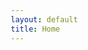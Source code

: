 ```yaml
---
layout: default
title: Home
---
```


<!DOCTYPE html>
<html lang="en">
<head>
    <meta charset="UTF-8">
    <meta name="viewport" content="width=device-width, initial-scale=1.0">
    <title>E-Waste Reverse Engineering Clinic - Charlotte DIY Electronics & Lifelong Learning Collective</title>
    <style>
        * {
            margin: 0;
            padding: 0;
            box-sizing: border-box;
        }

        body {
            background: #008080;
            font-family: "MS Sans Serif", "Microsoft Sans Serif", sans-serif;
            color: #000;
            padding: 20px;
            line-height: 1.4;
        }

        .desktop-icon {
            position: fixed;
            top: 20px;
            left: 20px;
            text-align: center;
            width: 80px;
            cursor: pointer;
        }

        .desktop-icon img {
            width: 48px;
            height: 48px;
            image-rendering: pixelated;
        }

        .desktop-icon-text {
            background: #008080;
            color: white;
            padding: 2px 4px;
            font-size: 11px;
            margin-top: 4px;
            text-shadow: 1px 1px 0 #000;
        }

        .window {
            background: #c0c0c0;
            border: 2px outset #fff;
            box-shadow: 2px 2px 0 #000;
            max-width: 900px;
            margin: 40px auto;
            position: relative;
        }

        .title-bar {
            background: linear-gradient(90deg, #000080, #1084d0);
            padding: 3px 5px;
            display: flex;
            justify-content: space-between;
            align-items: center;
        }

        .title-text {
            color: white;
            font-weight: bold;
            font-size: 12px;
            display: flex;
            align-items: center;
            gap: 5px;
        }

        .title-icon {
            width: 16px;
            height: 16px;
            background: #c0c0c0;
            border: 1px solid #fff;
            image-rendering: pixelated;
        }

        .window-controls {
            display: flex;
            gap: 2px;
        }

        .window-button {
            width: 16px;
            height: 14px;
            background: #c0c0c0;
            border: 1px outset #fff;
            font-size: 10px;
            line-height: 12px;
            text-align: center;
            cursor: pointer;
            font-weight: bold;
        }

        .window-button:active {
            border-style: inset;
        }

        .menu-bar {
            background: #c0c0c0;
            border-bottom: 1px solid #808080;
            padding: 2px 5px;
            font-size: 11px;
        }

        .menu-item {
            display: inline-block;
            padding: 2px 8px;
            cursor: pointer;
        }

        .menu-item:hover {
            background: #000080;
            color: white;
        }

        .window-content {
            padding: 15px;
            background: #c0c0c0;
            min-height: 400px;
        }

        .content-frame {
            background: white;
            border: 2px inset #808080;
            padding: 20px;
            margin-bottom: 15px;
        }

        h1 {
            font-size: 24px;
            color: #000080;
            margin-bottom: 15px;
            font-weight: bold;
        }

        h2 {
            font-size: 18px;
            color: #000080;
            margin: 20px 0 10px 0;
            padding-bottom: 3px;
            border-bottom: 2px solid #000080;
        }

        h3 {
            font-size: 14px;
            color: #800000;
            margin: 15px 0 8px 0;
        }

        p {
            margin-bottom: 12px;
            font-size: 13px;
        }

        .button {
            background: #c0c0c0;
            border: 2px outset #fff;
            padding: 5px 15px;
            font-family: "MS Sans Serif", sans-serif;
            font-size: 11px;
            cursor: pointer;
            display: inline-block;
            margin: 5px 5px 5px 0;
            text-decoration: none;
            color: #000;
        }

        .button:active {
            border-style: inset;
        }

        .button:hover {
            background: #d0d0d0;
        }

        .status-bar {
            background: #c0c0c0;
            border-top: 1px solid #fff;
            padding: 3px 5px;
            font-size: 11px;
            display: flex;
            gap: 10px;
        }

        .status-section {
            border: 1px inset #808080;
            padding: 2px 8px;
            flex: 1;
        }

        .scrollbox {
            border: 2px inset #808080;
            background: white;
            padding: 10px;
            max-height: 200px;
            overflow-y: scroll;
            margin: 10px 0;
            font-size: 12px;
        }

        .info-box {
            background: #ffffc0;
            border: 1px solid #808080;
            padding: 10px;
            margin: 15px 0;
            font-size: 12px;
        }

        .warning-box {
            background: #ffc0c0;
            border: 2px solid #800000;
            padding: 10px;
            margin: 15px 0;
            font-size: 12px;
        }

        ul {
            margin-left: 25px;
            margin-bottom: 12px;
        }

        li {
            margin-bottom: 6px;
            font-size: 13px;
        }

        a {
            color: #0000ff;
            text-decoration: underline;
        }

        a:visited {
            color: #800080;
        }

        a:hover {
            color: #ff0000;
        }

        .image-placeholder {
            border: 2px inset #808080;
            background: #808080;
            padding: 40px;
            text-align: center;
            color: white;
            font-size: 12px;
            margin: 15px 0;
        }

        .tab-container {
            margin: 20px 0;
        }

        .tabs {
            display: flex;
            gap: 2px;
            margin-bottom: -2px;
        }

        .tab {
            background: #c0c0c0;
            border: 2px outset #fff;
            border-bottom: none;
            padding: 5px 15px;
            cursor: pointer;
            font-size: 11px;
            position: relative;
            z-index: 1;
        }

        .tab.active {
            background: white;
            border-bottom: 2px solid white;
            z-index: 2;
        }

        .tab-content {
            border: 2px inset #808080;
            background: white;
            padding: 15px;
            display: none;
        }

        .tab-content.active {
            display: block;
        }

        .grid-2col {
            display: flex;
            gap: 15px;
            margin: 15px 0;
        }

        .grid-2col > div {
            flex: 1;
        }

        @media (max-width: 768px) {
            body {
                padding: 10px;
            }

            .window {
                margin: 20px 0;
            }

            .grid-2col {
                flex-direction: column;
            }

            .desktop-icon {
                position: static;
                margin: 0 auto 20px;
            }
        }

        .blink {
            animation: blink-animation 1s steps(2, start) infinite;
        }

        @keyframes blink-animation {
            to {
                visibility: hidden;
            }
        }

        .marquee-container {
            background: #000;
            color: #00ff00;
            padding: 8px;
            border: 2px inset #808080;
            margin: 15px 0;
            font-family: "Courier New", monospace;
            font-size: 12px;
            overflow: hidden;
        }

        .ascii-art {
            font-family: "Courier New", monospace;
            font-size: 10px;
            line-height: 1.2;
            white-space: pre;
            background: #000;
            color: #00ff00;
            padding: 10px;
            border: 2px inset #808080;
            margin: 15px 0;
        }
    </style>
</head>
<body>

<div class="window">
    <div class="title-bar">
        <div class="title-text">
            <span class="title-icon">[C]</span>
            E-Waste Reverse Engineering Clinic - Charlotte, NC
        </div>
        <div class="window-controls">
            <div class="window-button">_</div>
            <div class="window-button">□</div>
            <div class="window-button">X</div>
        </div>
    </div>

    <div class="menu-bar">
        <span class="menu-item">File</span>
        <span class="menu-item">Edit</span>
        <span class="menu-item">View</span>
        <span class="menu-item">Resources</span>
        <span class="menu-item">Help</span>
    </div>

    <div class="window-content">
        <div class="content-frame">
            <h1>E-Waste Reverse Engineering Clinic</h1>
            
            <div class="info-box">
                <strong>Status:</strong> <span class="blink">>>> ACTIVE PROJECT <<<</span><br>
                <strong>Location:</strong> Charlotte, North Carolina<br>
                <strong>Mission:</strong> Teaching electronics through hands-on hardware exploration
            </div>

            <p>We are rebuilding a public hackerspace culture in Charlotte by teaching digital communication and electronics using discarded circuit boards and open hardware tools. Our workshops focus on practical reverse engineering skills that anyone can learn, using tools like the GreatFET One to probe chips and understand how modern electronics actually work.</p>

            <p>This is not about professional engineering credentials or expensive equipment. This is about curiosity, community learning, and rescuing knowledge from the landfill. We believe hardware literacy should be accessible to everyone, and that every city deserves a space where people can learn by taking things apart.</p>

            <div class="marquee-container">
                <marquee>*** NO GATEKEEPING *** EVERYONE WELCOME *** BRING YOUR QUESTIONS *** MISTAKES ARE HOW WE LEARN *** FREE WORKSHOPS *** RIGHT TO REPAIR ***</marquee>
            </div>

            <h2>What We Do</h2>
            
            <div class="grid-2col">
                <div>
                    <h3>Workshop Activities</h3>
                    <ul>
                        <li>Identify chips on discarded circuit boards</li>
                        <li>Use I²C and SPI probes to read chip addresses</li>
                        <li>Document findings in a shared database</li>
                        <li>Learn to read datasheets and pinouts</li>
                        <li>Practice basic soldering and desoldering</li>
                        <li>Understand USB enumeration and device protocols</li>
                    </ul>
                </div>
                <div>
                    <h3>Tools We Use</h3>
                    <ul>
                        <li>GreatFET One (open hardware USB tool)</li>
                        <li>Basic multimeters and logic analyzers</li>
                        <li>Magnification and lighting equipment</li>
                        <li>Python scripts for data collection</li>
                        <li>Datasheets and chip documentation</li>
                        <li>Your own curiosity and patience</li>
                    </ul>
                </div>
            </div>

            <div class="ascii-art">
██████╗ ██╗██╗   ██╗
██╔══██╗██║╚██╗ ██╔╝
██║  ██║██║ ╚████╔╝ 
██║  ██║██║  ╚██╔╝  
██████╔╝██║   ██║   
╚═════╝ ╚═╝   ╚═╝   
            </div>

            <h2>How It Works</h2>

            <div class="scrollbox">
                <p><strong>Step 1: Source E-Waste</strong></p>
                <p>We collect discarded electronics from donation centers, repair shops, and community members. Old modems, routers, printers, and computer peripherals are perfect candidates.</p>
                
                <p><strong>Step 2: Visual Inspection</strong></p>
                <p>Participants learn to identify chip types by their physical characteristics: package style, pin count, manufacturer markings, and context clues from surrounding components.</p>
                
                <p><strong>Step 3: Protocol Probing</strong></p>
                <p>Using the GreatFET One, we probe I²C and SPI buses to discover chip addresses and communication patterns. This teaches fundamental concepts about how devices talk to each other.</p>
                
                <p><strong>Step 4: Documentation</strong></p>
                <p>All findings go into our shared database. Board type, chip identification, interface protocols, and working condition are logged for future reference and educational use.</p>
                
                <p><strong>Step 5: Share Knowledge</strong></p>
                <p>Workshop materials, scripts, and documentation are published openly so other communities can replicate the clinic in their own cities.</p>
            </div>

            <div class="tab-container">
                <div class="tabs">
                    <div class="tab active" onclick="openTab(event, 'community')">Community Goals</div>
                    <div class="tab" onclick="openTab(event, 'status')">Current Status</div>
                    <div class="tab" onclick="openTab(event, 'involved')">Get Involved</div>
                </div>

                <div id="community" class="tab-content active">
                    <h3>Building a Hardware Community</h3>
                    <p>Our long-term goal is to establish a permanent hackerspace in Charlotte where people can access tools, learn skills, and work on projects together. We want to create a culture where hardware knowledge is shared freely and where making things is valued over buying things.</p>
                    
                    <p><strong>Core Values:</strong></p>
                    <ul>
                        <li>Open learning with no prerequisites or gatekeeping</li>
                        <li>Practical skills over theoretical credentials</li>
                        <li>Community ownership of knowledge and tools</li>
                        <li>Environmental consciousness through repair and reuse</li>
                        <li>Documentation that others can actually use</li>
                    </ul>

                    <p>We are creating educational materials that any city can adapt. The scripts, workshop formats, and documentation templates in this repository are designed to be copied, modified, and improved by other communities.</p>
                </div>

                <div id="status" class="tab-content">
                    <h3>Project Timeline</h3>
                    <p><strong>Phase 1 (Current):</strong> Initial workshops and tool development</p>
                    <ul>
                        <li>Testing workshop formats with small groups</li>
                        <li>Building Python scripts for data collection</li>
                        <li>Creating documentation templates and guides</li>
                        <li>Establishing relationships with e-waste sources</li>
                    </ul>

                    <p><strong>Phase 2 (Next 6 months):</strong> Regular public workshops</p>
                    <ul>
                        <li>Monthly hands-on sessions open to all skill levels</li>
                        <li>Growing the chip identification database</li>
                        <li>Developing repair-focused curriculum tracks</li>
                        <li>Building partnerships with local schools and libraries</li>
                    </ul>

                    <p><strong>Phase 3 (Long-term):</strong> Permanent hackerspace</p>
                    <ul>
                        <li>Secure dedicated space for tools and storage</li>
                        <li>Establish regular open hours and project nights</li>
                        <li>Create advanced curriculum for specific skills</li>
                        <li>Support other cities starting similar clinics</li>
                    </ul>

                    <div class="warning-box">
                        <strong>Note:</strong> This is a grassroots project with no corporate funding. Progress depends on volunteer effort and community participation. If you want this to happen faster, join us and help make it real.
                    </div>
                </div>

                <div id="involved" class="tab-content">
                    <h3>How to Participate</h3>
                    
                    <p><strong>Join a Workshop:</strong></p>
                    <p>Workshop signup information will be posted here as sessions are scheduled. Follow the GitHub repository for announcements or email splicer@hiddenlayermedia.com to be added to the notification list.</p>

                    <p><strong>Contribute to the Repository:</strong></p>
                    <ul>
                        <li>Add your own chip identification logs</li>
                        <li>Improve documentation and scripts</li>
                        <li>Share workshop format ideas</li>
                        <li>Report issues or suggest features</li>
                    </ul>

                    <p><strong>Start Your Own Clinic:</strong></p>
                    <p>Everything in this repository is freely licensed for reuse. Fork it, adapt it to your city, and let us know how it goes. We want to see this model spread.</p>

                    <p><strong>Donate Equipment:</strong></p>
                    <p>We accept donations of working or broken electronics, test equipment, and tools. Contact us for drop-off details.</p>

                    <a href="https://github.com/numbpill3d/e-waste-clinic" class="button">View on GitHub</a>
                    <a href="#" class="button">Workshop Signup (Coming Soon)</a>
                    <a href="docs/setup-instructions.html" class="button">Setup Guide</a>
                    <a href="CONTRIBUTING.html" class="button">Contribute</a>
                </div>
            </div>

            <div class="image-placeholder">
                <p>[IMAGE: JTAG Anatomy]</p>
                <p>/resources/images/06.jpg</p>
                <p>(Field reference for identifying chip types and reading pinouts)</p>
            </div>

            <h2>Resources</h2>
            
            <div class="grid-2col">
                <div>
                    <h3>Documentation</h3>
                    <ul>
                        <li><a href="https://greatscottgadgets.github.io/greatfet-tutorials/getting-started.html">GreatFET Setup Instructions</a></li>
                        <li><a href="docs/data-format.html">Data Logging Format Guide</a></li>
                        <li><a href="CONTRIBUTING.html">How to Contribute</a></li>
                        <li><a href="CODE_OF_CONDUCT.html">Code of Conduct</a></li>
                    </ul>
                </div>
                <div>
                    <h3>Scripts and Tools</h3>
                    <ul>
                        <li>i2c_probe.py (I²C address scanner)</li>
                        <li>usb_enum.py (USB device enumerator)</li>
                        <li>log_to_csv.py (Data formatter)</li>
                        <li>chip_lookup.py (Datasheet finder)</li>
                    </ul>
                </div>
            </div>

            <div class="info-box">
                <strong>Licenses:</strong><br>
                Code: MIT License (see LICENSE)<br>
                Documentation: CC-BY-SA 4.0 (see LICENSE.docs)<br>
                All materials are free to use, modify, and redistribute.
            </div>

            <hr style="border: 1px inset #808080; margin: 20px 0;">

            <p style="font-size: 11px; color: #808080;">
                <strong>Created by:</strong> v. Splicer, Hidden Layer Media, and the Charlotte Hardware Collective (in progress)<br>
                <strong>Contact:</strong> voidrane@proton.me<br>
                <strong>Website:</strong> voidrane.nekoweb.org<br>
                <strong>Last Updated:</strong> October 20, 2025<br>
                <strong>Best Viewed:</strong> With an open mind and a soldering iron nearby
            </p>
        </div>
    </div>

    <div class="status-bar">
        <div class="status-section">Ready</div>
        <div class="status-section">Community Project</div>
        <div class="status-section">Open Source</div>
        <div class="status-section">Right to Repair</div>
        <div class="status-section">DIY</div>
        <div class="status-section">Neon Maxima 2133</div>
    </div>
</div>

<script>
    function openTab(evt, tabName) {
        var i, tabcontent, tabs;
        
        tabcontent = document.getElementsByClassName("tab-content");
        for (i = 0; i < tabcontent.length; i++) {
            tabcontent[i].classList.remove("active");
        }
        
        tabs = document.getElementsByClassName("tab");
        for (i = 0; i < tabs.length; i++) {
            tabs[i].classList.remove("active");
        }
        
        document.getElementById(tabName).classList.add("active");
        evt.currentTarget.classList.add("active");
    }
</script>

</body>
</html>
